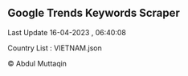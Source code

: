 

## Google Trends Keywords Scraper 
 
Last Update 16-04-2023 , 06:40:08

Country List :
VIETNAM.json



© Abdul Muttaqin 
